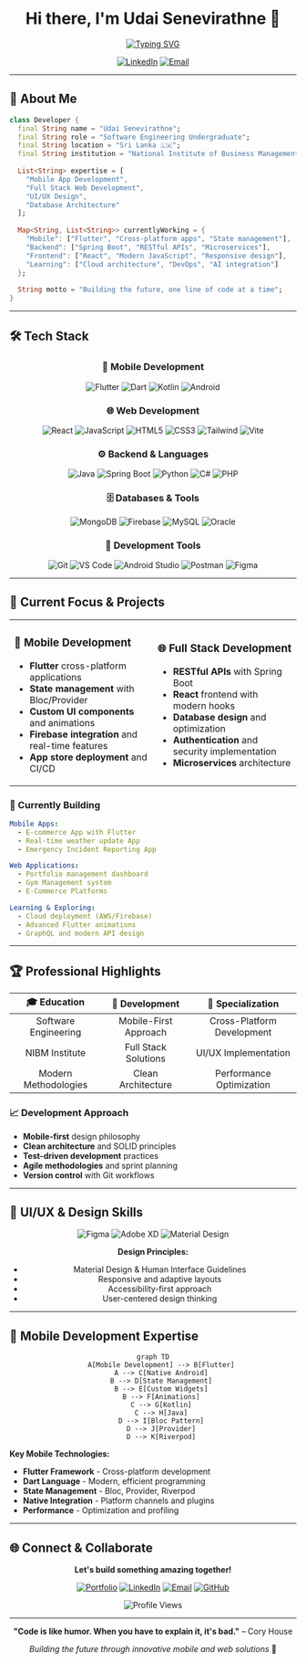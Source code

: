 <div align="center">
  
# Hi there, I'm Udai Senevirathne 👋

[![Typing SVG](https://readme-typing-svg.herokuapp.com?font=JetBrains+Mono&weight=600&size=24&duration=3000&pause=1000&color=2D63FF&center=true&vCenter=true&width=600&lines=Software+Engineering+Student;Mobile+%26+Full+Stack+Developer;Flutter+%7C+React+%7C+Spring+Boot;Always+learning+new+technologies)](https://git.io/typing-svg)

[![LinkedIn](https://img.shields.io/badge/LinkedIn-0077B5?style=for-the-badge&logo=linkedin&logoColor=white)](https://linkedin.com/in/Udai-Senevirathne)
[![Email](https://img.shields.io/badge/Email-D14836?style=for-the-badge&logo=gmail&logoColor=white)](mailto:udaisenevirathne@gmail.com)

</div>

---

## 🚀 About Me

```dart
class Developer {
  final String name = "Udai Senevirathne";
  final String role = "Software Engineering Undergraduate";
  final String location = "Sri Lanka 🇱🇰";
  final String institution = "National Institute of Business Management";
  
  List<String> expertise = [
    "Mobile App Development",
    "Full Stack Web Development", 
    "UI/UX Design",
    "Database Architecture"
  ];
  
  Map<String, List<String>> currentlyWorking = {
    "Mobile": ["Flutter", "Cross-platform apps", "State management"],
    "Backend": ["Spring Boot", "RESTful APIs", "Microservices"],
    "Frontend": ["React", "Modern JavaScript", "Responsive design"],
    "Learning": ["Cloud architecture", "DevOps", "AI integration"]
  };
  
  String motto = "Building the future, one line of code at a time";
}
```

---

## 🛠️ Tech Stack

<div align="center">

### 📱 Mobile Development
![Flutter](https://img.shields.io/badge/Flutter-02569B?style=for-the-badge&logo=flutter&logoColor=white)
![Dart](https://img.shields.io/badge/Dart-0175C2?style=for-the-badge&logo=dart&logoColor=white)
![Kotlin](https://img.shields.io/badge/Kotlin-7F52FF?style=for-the-badge&logo=kotlin&logoColor=white)
![Android](https://img.shields.io/badge/Android-3DDC84?style=for-the-badge&logo=android&logoColor=white)

### 🌐 Web Development
![React](https://img.shields.io/badge/React-20232A?style=for-the-badge&logo=react&logoColor=61DAFB)
![JavaScript](https://img.shields.io/badge/JavaScript-F7DF1E?style=for-the-badge&logo=javascript&logoColor=black)
![HTML5](https://img.shields.io/badge/HTML5-E34F26?style=for-the-badge&logo=html5&logoColor=white)
![CSS3](https://img.shields.io/badge/CSS3-1572B6?style=for-the-badge&logo=css3&logoColor=white)
![Tailwind](https://img.shields.io/badge/Tailwind_CSS-38B2AC?style=for-the-badge&logo=tailwind-css&logoColor=white)
![Vite](https://img.shields.io/badge/Vite-646CFF?style=for-the-badge&logo=vite&logoColor=white)

### ⚙️ Backend & Languages
![Java](https://img.shields.io/badge/Java-ED8B00?style=for-the-badge&logo=openjdk&logoColor=white)
![Spring Boot](https://img.shields.io/badge/Spring_Boot-6DB33F?style=for-the-badge&logo=spring-boot&logoColor=white)
![Python](https://img.shields.io/badge/Python-3776AB?style=for-the-badge&logo=python&logoColor=white)
![C#](https://img.shields.io/badge/C%23-239120?style=for-the-badge&logo=c-sharp&logoColor=white)
![PHP](https://img.shields.io/badge/PHP-777BB4?style=for-the-badge&logo=php&logoColor=white)

### 🗄️ Databases & Tools
![MongoDB](https://img.shields.io/badge/MongoDB-4EA94B?style=for-the-badge&logo=mongodb&logoColor=white)
![Firebase](https://img.shields.io/badge/Firebase-FFCA28?style=for-the-badge&logo=firebase&logoColor=black)
![MySQL](https://img.shields.io/badge/MySQL-4479A1?style=for-the-badge&logo=mysql&logoColor=white)
![Oracle](https://img.shields.io/badge/Oracle-F80000?style=for-the-badge&logo=oracle&logoColor=white)

### 🧰 Development Tools
![Git](https://img.shields.io/badge/Git-F05032?style=for-the-badge&logo=git&logoColor=white)
![VS Code](https://img.shields.io/badge/VS_Code-007ACC?style=for-the-badge&logo=visual-studio-code&logoColor=white)
![Android Studio](https://img.shields.io/badge/Android_Studio-3DDC84?style=for-the-badge&logo=android-studio&logoColor=white)
![Postman](https://img.shields.io/badge/Postman-FF6C37?style=for-the-badge&logo=postman&logoColor=white)
![Figma](https://img.shields.io/badge/Figma-F24E1E?style=for-the-badge&logo=figma&logoColor=white)

</div>

---

## 🎯 Current Focus & Projects

<table>
<tr>
<td width="50%">

### 📱 Mobile Development
- **Flutter** cross-platform applications
- **State management** with Bloc/Provider
- **Custom UI components** and animations
- **Firebase integration** and real-time features
- **App store deployment** and CI/CD

</td>
<td width="50%">

### 🌐 Full Stack Development
- **RESTful APIs** with Spring Boot
- **React** frontend with modern hooks
- **Database design** and optimization
- **Authentication** and security implementation
- **Microservices** architecture

</td>
</tr>
</table>

### 🚧 Currently Building
```yaml
Mobile Apps:
  - E-commerce App with Flutter
  - Real-time weather update App
  - Emergency Incident Reporting App

Web Applications:
  - Portfolio management dashboard
  - Gym Management system
  - E-Commerce Platforms

Learning & Exploring:
  - Cloud deployment (AWS/Firebase)
  - Advanced Flutter animations
  - GraphQL and modern API design

```

---

## 🏆 Professional Highlights

<div align="center">

| 🎓 **Education** | 💼 **Development** | 🌟 **Specialization** |
|:---:|:---:|:---:|
| Software Engineering | Mobile-First Approach | Cross-Platform Development |
| NIBM Institute | Full Stack Solutions | UI/UX Implementation |
| Modern Methodologies | Clean Architecture | Performance Optimization |

</div>

### 📈 Development Approach
- **Mobile-first** design philosophy
- **Clean architecture** and SOLID principles
- **Test-driven development** practices
- **Agile methodologies** and sprint planning
- **Version control** with Git workflows

---

## 🎨 UI/UX & Design Skills

<div align="center">

![Figma](https://img.shields.io/badge/Figma-F24E1E?style=for-the-badge&logo=figma&logoColor=white)
![Adobe XD](https://img.shields.io/badge/Adobe%20XD-470137?style=for-the-badge&logo=Adobe%20XD&logoColor=#FF61F6)
![Material Design](https://img.shields.io/badge/Material%20Design-757575?style=for-the-badge&logo=material-design&logoColor=white)

**Design Principles:**
- Material Design & Human Interface Guidelines
- Responsive and adaptive layouts
- Accessibility-first approach
- User-centered design thinking

</div>

---

## 📱 Mobile Development Expertise

<div align="center">

```mermaid
graph TD
    A[Mobile Development] --> B[Flutter]
    A --> C[Native Android]
    B --> D[State Management]
    B --> E[Custom Widgets]
    B --> F[Animations]
    C --> G[Kotlin]
    C --> H[Java]
    D --> I[Bloc Pattern]
    D --> J[Provider]
    D --> K[Riverpod]
```

</div>

**Key Mobile Technologies:**
- **Flutter Framework** - Cross-platform development
- **Dart Language** - Modern, efficient programming
- **State Management** - Bloc, Provider, Riverpod
- **Native Integration** - Platform channels and plugins
- **Performance** - Optimization and profiling

---

## 🌐 Connect & Collaborate

<div align="center">

**Let's build something amazing together!**

[![Portfolio](https://img.shields.io/badge/Portfolio-FF5722?style=for-the-badge&logo=google-chrome&logoColor=white)](https://github.com/Udai-Senevirathne)
[![LinkedIn](https://img.shields.io/badge/LinkedIn-0077B5?style=for-the-badge&logo=linkedin&logoColor=white)](https://linkedin.com/in/Udai-Senevirathne)
[![Email](https://img.shields.io/badge/Email-D14836?style=for-the-badge&logo=gmail&logoColor=white)](mailto:udaisenevirathne@gmail.com)
[![GitHub](https://img.shields.io/badge/GitHub-100000?style=for-the-badge&logo=github&logoColor=white)](https://github.com/Udai-Senevirathne)

</div>

<div align="center">
  <img src="https://komarev.com/ghpvc/?username=Udai-Senevirathne&style=for-the-badge&color=blue" alt="Profile Views"/>
</div>

---

<div align="center">
  
**"Code is like humor. When you have to explain it, it's bad."** – Cory House

*Building the future through innovative mobile and web solutions* 🚀

</div>
